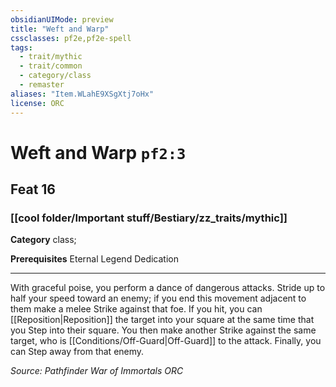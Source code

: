 ```yaml
---
obsidianUIMode: preview
title: "Weft and Warp"
cssclasses: pf2e,pf2e-spell
tags:
  - trait/mythic
  - trait/common
  - category/class
  - remaster
aliases: "Item.WLahE9XSgXtj7oHx"
license: ORC
---
```

# Weft and Warp `pf2:3`
## Feat 16
### [[cool folder/Important stuff/Bestiary/zz_traits/mythic]]

**Category** class; 



**Prerequisites** Eternal Legend Dedication
* * *
With graceful poise, you perform a dance of dangerous attacks. Stride up to half your speed toward an enemy; if you end this movement adjacent to them make a melee Strike against that foe. If you hit, you can [[Reposition|Reposition]] the target into your square at the same time that you Step into their square. You then make another Strike against the same target, who is [[Conditions/Off-Guard|Off-Guard]] to the attack. Finally, you can Step away from that enemy.

*Source: Pathfinder War of Immortals*
*ORC*